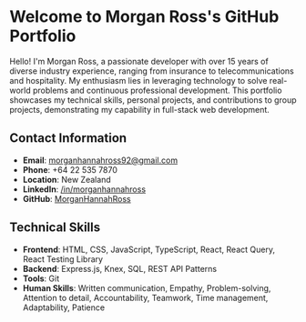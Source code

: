 # Welcome to Morgan Ross's GitHub Portfolio

Hello! I'm Morgan Ross, a passionate developer with over 15 years of diverse industry experience, ranging from insurance to telecommunications and hospitality. My enthusiasm lies in leveraging technology to solve real-world problems and continuous professional development. This portfolio showcases my technical skills, personal projects, and contributions to group projects, demonstrating my capability in full-stack web development.

## Contact Information

- **Email**: morganhannahross92@gmail.com
- **Phone**: +64 22 535 7870
- **Location**: New Zealand
- **LinkedIn**: [/in/morganhannahross](https://linkedin.com/in/morganhannahross)
- **GitHub**: [MorganHannahRoss](https://github.com/MorganHannahRoss)

## Technical Skills

- **Frontend**: HTML, CSS, JavaScript, TypeScript, React, React Query, React Testing Library
- **Backend**: Express.js, Knex, SQL, REST API Patterns
- **Tools**: Git
- **Human Skills**: Written communication, Empathy, Problem-solving, Attention to detail, Accountability, Teamwork, Time management, Adaptability, Patience

<!--
**MorganHannahRoss/MorganHannahRoss** is a ✨ _special_ ✨ repository because its `README.md` (this file) appears on your GitHub profile.

Here are some ideas to get you started:

- 🔭 I’m currently working on ...
- 🌱 I’m currently learning ...
- 👯 I’m looking to collaborate on ...
- 🤔 I’m looking for help with ...
- 💬 Ask me about ...
- 📫 How to reach me: ...
- 😄 Pronouns: ...
- ⚡ Fun fact: ...
-->
